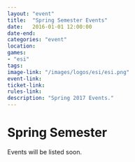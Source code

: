```yaml
---
layout: "event"
title:  "Spring Semester Events"
date:   2016-01-01 12:00:00
date-end:
categories: "event"
location:
games:
- "esi"
tags:
image-link: "/images/logos/esi/esi.png"
event-link:
ticket-link:
rules-link:
description: "Spring 2017 Events."
---
```

# Spring Semester

Events will be listed soon.
